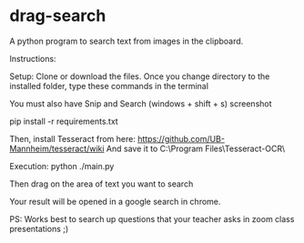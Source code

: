 # drag-search
A python program to search text from images in the clipboard.

Instructions:

Setup: Clone or download the files. Once you change directory to the installed folder, type these commands in the terminal

You must also have Snip and Search (windows + shift + s) screenshot

pip install -r requirements.txt

Then, install Tesseract from here: https://github.com/UB-Mannheim/tesseract/wiki
And save it to C:\Program Files\Tesseract-OCR\

Execution: python ./main.py

Then drag on the area of text you want to search

Your result will be opened in a google search in chrome.

PS: Works best to search up questions that your teacher asks in zoom class presentations ;)
